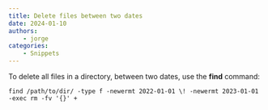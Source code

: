 ```yaml
---
title: Delete files between two dates
date: 2024-01-10
authors:
    - jorge
categories:
    - Snippets
---
```


To delete all files in a directory, between two dates, use the **find**
command:


```
find /path/to/dir/ -type f -newermt 2022-01-01 \! -newermt 2023-01-01 -exec rm -fv '{}' +
```
